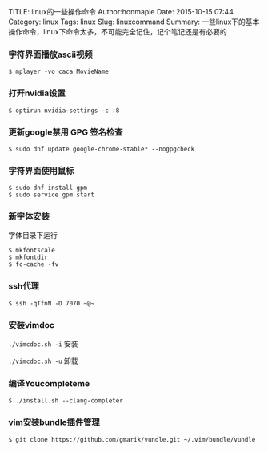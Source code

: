 TITLE: linux的一些操作命令
Author:honmaple 
Date: 2015-10-15 07:44
Category: linux
Tags: linux
Slug: linuxcommand
Summary: 一些linux下的基本操作命令，linux下命令太多，不可能完全记住，记个笔记还是有必要的

### 字符界面播放ascii视频
```
$ mplayer -vo caca MovieName
```

### 打开nvidia设置
```
$ optirun nvidia-settings -c :8
```

### 更新google禁用 GPG 签名检查
```
$ sudo dnf update google-chrome-stable* --nogpgcheck
```

### 字符界面使用鼠标
```
$ sudo dnf install gpm
$ sudo service gpm start
```

### 新字体安装  
字体目录下运行
```
$ mkfontscale
$ mkfontdir
$ fc-cache -fv
```

### ssh代理
```
$ ssh -qTfnN -D 7070 ~@~
```

### 安装vimdoc

`./vimcdoc.sh -i` 安装

`./vimcdoc.sh -u` 卸载

### 编译Youcompleteme
```
$ ./install.sh --clang-completer
```

### vim安装bundle插件管理
```
$ git clone https://github.com/gmarik/vundle.git ~/.vim/bundle/vundle
```

